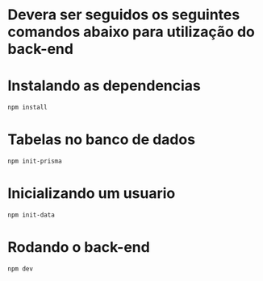 # Devera ser seguidos os seguintes comandos abaixo para utilização do back-end

# Instalando as dependencias

```sh
npm install
```
# Tabelas no banco de dados

```sh
npm init-prisma
```

# Inicializando um usuario 
```sh
npm init-data
```

# Rodando o back-end
```sh
npm dev
```